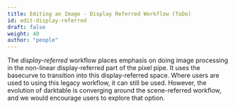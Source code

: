 ```yaml
---
title: Editing an Image - Display Referred Workflow (ToDo)
id: edit-display-referred
draft: false
weight: 40
author: "people"
---
```


The *display-referred* workflow places emphasis on doing image processing in the non-linear display-referred part of the pixel pipe. It uses the basecurve 
to transition into this display-referred space. Where users are used to using this legacy workflow, it can still be used. However, the evolution of darktable is converging around the scene-referred workflow, and we would encourage users to explore that option. 
